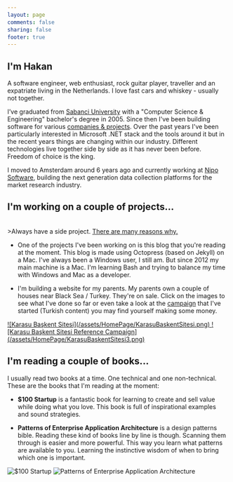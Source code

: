 ```yaml
---
layout: page
comments: false
sharing: false
footer: true
---
```


<h2 class="title">I'm Hakan</h2>

A software engineer, web enthusiast, rock guitar player, traveller and an expatriate living in the Netherlands. I love fast cars and whiskey - usually not together.

I’ve graduated from <a href="http://www.sabanciuniv.edu/en/" target="_blank">Sabanci University</a> with a "Computer Science & Engineering" bachelor's degree in 2005. Since then I've been building software for various <a href="{{ root_url }}/portfolio">companies & projects</a>. Over the past years I've been particularly interested in Microsoft .NET stack and the tools around it but in the recent years things are changing within our industry. Different technologies live together side by side as it has never been before. Freedom of choice is the king.

I moved to Amsterdam around 6 years ago and currently working at <a href="http://www.niposoftware.com/" target="_blank">Nipo Software</a>, building the next generation data collection platforms for the market research industry.

<h2 class="title">I'm working on a couple of projects...</h2>
<br/>
>Always have a side project. 
<a href="http://www.scotthyoung.com/blog/2011/01/07/day-jobs-vs-side-projects/" target="_blank">There are many reasons why.</a>

* One of the projects I've been working on is this blog that you're reading at the moment. This blog is made using Octopress (based on Jekyll) on a Mac. I've always been a Windows user, I still am. But since 2012 my main machine is a Mac. I'm learning Bash and trying to balance my time with Windows and Mac as a developer.

* I'm building a website for my parents. My parents own a couple of houses near Black Sea / Turkey. They're on sale. Click on the images to see what I've done so far or even take a look at the <a href="http://www.karasubaskent.com/reference.html" target="_blank">campaign</a> that I've started (Turkish content) you may find yourself making some money.

<a href="http://www.karasubaskent.com/" target="_blank">
![Karasu Başkent Sitesi](/assets/HomePage/KarasuBaskentSitesi.png)
</a>
<a href="http://www.karasubaskent.com/reference.html" target="_blank">
![Karasu Başkent Sitesi Reference Campaign](/assets/HomePage/KarasuBaskentSitesi3.png)
</a>

<h2 class="title">I'm reading a couple of books...</h2>

I usually read two books at a time. One technical and one non-technical. These are the books that I'm reading at the moment:

* **$100 Startup** is a fantastic book for learning to create and sell value while doing what you love. This book is full of inspirational examples and sound strategies.

* **Patterns of Enterprise Application Architecture** is a design patterns bible. Reading these kind of books line by line is though. Scanning them through is easier and more powerful. This way you learn what patterns are available to you. Learning the instinctive wisdom of when to bring which one is important.

![$100 Startup](http://ecx.images-amazon.com/images/I/51xrSIGzOdL._SY344_PJ-v2,TopRight,1,0_SH20_BO1,204,203,200_.jpg)
![Patterns of Enterprise Application Architecture](http://ecx.images-amazon.com/images/I/51qUDlTiScL._BO2,204,203,200_PIsitb_AA300_SH20_OU01_.jpg)